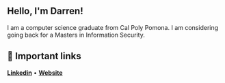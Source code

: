 ## Hello, I'm Darren!

I am a computer science graduate from Cal Poly Pomona. I am considering going back for a Masters in Information Security.
## :link: Important links
[__Linkedin__](https://www.linkedin.com/in/darren-nguyen-181531188/) • [__Website__](https://darrennguyen25-portfolio.vercel.app/)
<!--
**darrennguyen25/darrennguyen25** is a ✨ _special_ ✨ repository because its `README.md` (this file) appears on your GitHub profile.

Here are some ideas to get you started:

- 🔭 I’m currently working on ...
- 🌱 I’m currently learning ...
- 👯 I’m looking to collaborate on ...
- 🤔 I’m looking for help with ...
- 💬 Ask me about ...
- 📫 How to reach me: ...
- 😄 Pronouns: ...
- ⚡ Fun fact: ...
-->
